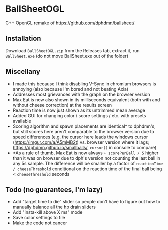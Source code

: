 # BallSheetOGL
C++ OpenGL remake of https://github.com/dphdmn/ballsheet/

## Installation

Download `BallSheetOGL.zip` from the Releases tab, extract it, run `BallSheet.exe` (do not move BallSheet.exe out of the folder)

## Miscellany
- I made this because I think disabling V-Sync in chromium browsers is annoying (also because I'm bored and not beating Axia)
- Addresses most grievances with the graph on the browser version
- Max Eat is now also shown in its milliseconds equivalent (both with and without cheese correction) at the results screen
- Reaction time is now just shown as its untrimmed mean average
- Added GUI for changing color / score settings / etc. with presets available
- Scoring algorithm and spawn placements are identical* to dphdmn's, but still scores here aren't comparable to the browser version due to speed differences
(e.g. the cursor here leads the windows cursor (https://imgur.com/a/A5mMB2t) vs. browser version where it lags; https://dphdmn.github.io/smallballs/, `cursor()` 
in console to compare)
- *As a rule of thumb, Max Eat is now always `+ scorePerBall / 5` higher than it was on browser due to dph's version not counting the last ball in any
5s sample. The difference will be smaller by a factor of `reactionTime / cheeseThreshold` conditional on the reaction time of the final ball being < `cheeseThreshold`
seconds

## Todo (no guarantees, I'm lazy)
- Add "target time to die" slider so people don't have to figure out how to manually balance all the hp drain sliders
- Add "insta-kill above X ms" mode
- Save color settings to file
- Make the code not cancer
